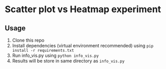 # Scatter plot vs Heatmap experiment

## Usage
1. Clone this repo
2. Install dependencies (virtual environment recommended) using `pip install -r requirements.txt`
3. Run info_vis.py using `python info_vis.py`
4. Results will be store in same directory as `info_vis.py`
